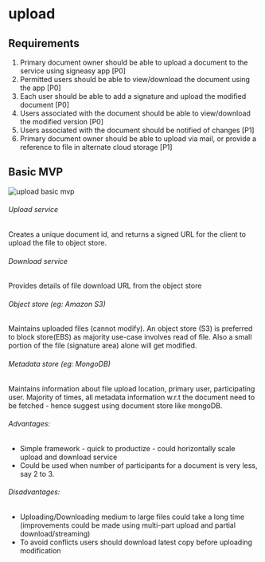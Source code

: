 # upload

## Requirements
1. Primary document owner should be able to upload a document to the service using signeasy app [P0]
2. Permitted users should be able to view/download the document using the app [P0]
3. Each user should be able to add a signature and upload the modified document [P0]
4. Users associated with the document should be able to view/download the modified version [P0]
5. Users associated with the document should be notified of changes [P1]
6. Primary document owner should be able to upload via mail, or provide a reference to file in alternate cloud storage [P1]

## Basic MVP
![upload basic mvp](https://user-images.githubusercontent.com/34787500/117582300-ff94a900-b11e-11eb-838b-8b03ad69290e.png)

###### Upload service
  Creates a unique document id, and returns a signed URL for the client to upload the file to object store.
###### Download service
  Provides details of file download URL from the object store 
###### Object store (eg: Amazon S3)
  Maintains uploaded files (cannot modify). An object store (S3) is preferred to block store(EBS) as majority use-case involves read of file. Also a small portion of the file (signature area) alone will get modified.
###### Metadata store (eg: MongoDB)
  Maintains information about file upload location, primary user, participating user. Majority of times, all metadata information w.r.t the document need to be fetched - hence suggest using document store like mongoDB.

###### Advantages:
  - Simple framework - quick to productize - could horizontally scale upload and download service
  - Could be used when number of participants for a document is very less, say 2 to 3.
###### Disadvantages:
  - Uploading/Downloading medium to large files could take a long time (improvements could be made using multi-part upload and partial download/streaming)
  - To avoid conflicts users should download latest copy before uploading modification

 
  
  


